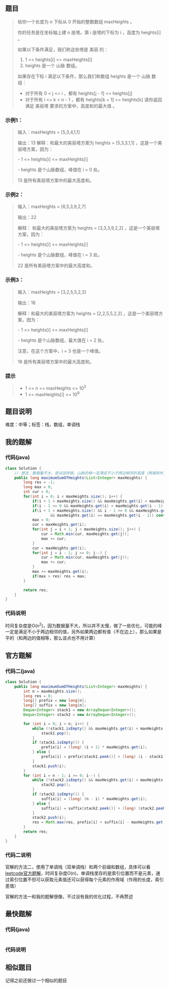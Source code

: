 ## 题目
> 给你一个长度为 n 下标从 0 开始的整数数组 maxHeights 。
>
> 你的任务是在坐标轴上建 n 座塔。第 i 座塔的下标为 i ，高度为 heights[i] 。
>
> 如果以下条件满足，我们称这些塔是 美丽 的：
> 1. 1 <= heights[i] <= maxHeights[i]
> 2. heights 是一个 山脉 数组。
>
> 如果存在下标 i 满足以下条件，那么我们称数组 heights 是一个 山脉 数组：
> + 对于所有 0 < j <= i ，都有 heights[j - 1] <= heights[j]
> + 对于所有 i <= k < n - 1 ，都有 heights[k + 1] <= heights[k]
> 请你返回满足 美丽塔 要求的方案中，高度和的最大值 。
### 示例1：
> 输入：maxHeights = [5,3,4,1,1]
>
> 输出：13
> 解释：和最大的美丽塔方案为 heights = [5,3,3,1,1] ，这是一个美丽塔方案，因为：
>   
> \- 1 <= heights[i] <= maxHeights[i]
> 
> \- heights 是个山脉数组，峰值在 i = 0 处。
> 
> 13 是所有美丽塔方案中的最大高度和。
### 示例2：
> 输入：maxHeights = [6,5,3,9,2,7]
>
> 输出：22
>
> 解释： 和最大的美丽塔方案为 heights = [3,3,3,9,2,2] ，这是一个美丽塔方案，因为：
>
> \- 1 <= heights[i] <= maxHeights[i]
>
> \- heights 是个山脉数组，峰值在 i = 3 处。
>
> 22 是所有美丽塔方案中的最大高度和。
### 示例3：
> 输入：maxHeights = [3,2,5,5,2,3]
>
> 输出：18
>
> 解释：和最大的美丽塔方案为 heights = [2,2,5,5,2,2] ，这是一个美丽塔方案，因为：
>
> \- 1 <= heights[i] <= maxHeights[i]
>
> \- heights 是个山脉数组，最大值在 i = 2 处。
>
> 注意，在这个方案中，i = 3 也是一个峰值。
>
> 18 是所有美丽塔方案中的最大高度和。
### 提示
> - 1 <= n == maxHeights <= 10<sup>3</sup>
> - 1 <= maxHeights[i] <= 10<sup>9</sup>
## 题目说明
难度：中等；标签：栈，数组，单调栈
## 我的题解
### 代码(java)
```java
class Solution {
    // 想法：数据量不大，尝试这样做，山脉的峰一定满足不小于两边相邻的高度（两端除外），这样可以把计算量至少减少一半
    public long maximumSumOfHeights(List<Integer> maxHeights) {
        long res = -1;
        long max = 0;
        int cur = 0;
        for(int i = 0; i < maxHeights.size(); i++) {
            if(i + 1 < maxHeights.size() && maxHeights.get(i) < maxHeights.get(i + 1)) continue;
            if(i - 1 >= 0 && maxHeights.get(i) < maxHeights.get(i - 1)) continue;
            if(i + 1 < maxHeights.size() && i - 1 >= 0 && maxHeights.get(i) == maxHeights.get(i + 1)
                    && maxHeights.get(i) == maxHeights.get(i - 1)) continue;
            max = 0;
            cur = maxHeights.get(i);
            for(int j = i + 1; j < maxHeights.size(); j++) {
                cur = Math.min(cur, maxHeights.get(j));
                max += cur;
            }
            cur = maxHeights.get(i);
            for(int j = i - 1; j >= 0; j--) {
                cur = Math.min(cur, maxHeights.get(j));
                max += cur;
            }
            max += maxHeights.get(i);
            if(max > res) res = max;
        }

        return res;
    }
}
```
### 代码说明
时间复杂度是O(n<sup>2</sup>)，因为数据量不大，所以并不太慢，做了一些优化，可能的峰一定是满足不小于两边相邻的值，另外如果两边都有值（不在边上），那么如果是平的（和两边的值相等，那么该点也不用计算）
## 官方题解
### 代码二(java)
```java
class Solution {
    public long maximumSumOfHeights(List<Integer> maxHeights) {
        int n = maxHeights.size();
        long res = 0;
        long[] prefix = new long[n];
        long[] suffix = new long[n];
        Deque<Integer> stack1 = new ArrayDeque<Integer>();
        Deque<Integer> stack2 = new ArrayDeque<Integer>();

        for (int i = 0; i < n; i++) {
            while (!stack1.isEmpty() && maxHeights.get(i) < maxHeights.get(stack1.peek())) {
                stack1.pop();
            }
            if (stack1.isEmpty()) {
                prefix[i] = (long) (i + 1) * maxHeights.get(i);
            } else {
                prefix[i] = prefix[stack1.peek()] + (long) (i - stack1.peek()) * maxHeights.get(i);
            }
            stack1.push(i);
        }
        for (int i = n - 1; i >= 0; i--) {
            while (!stack2.isEmpty() && maxHeights.get(i) < maxHeights.get(stack2.peek())) {
                stack2.pop();
            }
            if (stack2.isEmpty()) {
                suffix[i] = (long) (n - i) * maxHeights.get(i);
            } else {
                suffix[i] = suffix[stack2.peek()] + (long) (stack2.peek() - i) * maxHeights.get(i);
            }
            stack2.push(i);
            res = Math.max(res, prefix[i] + suffix[i] - maxHeights.get(i));
        }
        return res;
    }
}

```
### 代码二说明
官解的方法二，使用了单调栈（双单调栈）和两个前缀和数组，具体可以看[leetcode官方题解](https://leetcode.cn/problems/beautiful-towers-i/solutions/2614597/mei-li-ta-i-by-leetcode-solution-uqnf/)，时间复杂度O(n)，单调栈里存的是索引位置而不是元素，通过索引位置不但可以获取元素值还可以获得每个元素的作用域（作用的长度，索引差值）

官解的方法一和我的题解很像，不过没有我的优化过程，不再赘述
## 最快题解
### 代码(java)
```java
```
### 代码说明
## 相似题目
记得之前还做过一个相似的题目
